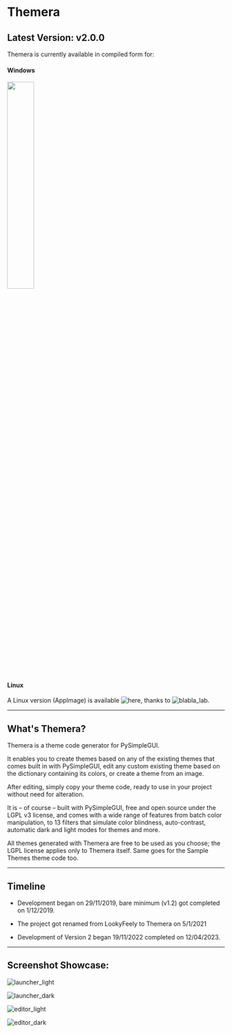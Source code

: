 # Themera

## Latest Version: v2.0.0

Themera is currently available in compiled form for:  

#### Windows
[<img src=https://github.com/definite-d/Themera/blob/v2.0.0/res/download.png width=35%>](https://github.com/definite-d/Themera/releases/latest)

#### Linux
A Linux version (AppImage) is available ![here](https://github.com/blabla-labALT/Themera-for-Linux), thanks to ![blabla_lab](https://github.com/blabla-labALT).

___________________________________________________________________________________

## What's Themera?

Themera is a theme code generator for PySimpleGUI.

It enables you to create themes based on any of the existing themes that comes built in with PySimpleGUI, edit any custom existing theme based on the dictionary containing its colors, or create a theme from an image.

After editing, simply copy your theme code, ready to use in your project without need for alteration.

It is – of course – built with PySimpleGUI, free and open source under the LGPL v3 license, and comes with a wide range of features from batch color manipulation, to 13 filters that simulate color blindness, auto-contrast, automatic dark and light modes for themes and more.

All themes generated with Themera are free to be used as you choose; the LGPL license applies only to Themera itself. Same goes for the Sample Themes theme code too.
______________________________________________________________________________________

## Timeline

* Development began on 29/11/2019, bare minimum (v1.2) got completed on 1/12/2019.

* The project got renamed from LookyFeely to Themera on 5/1/2021

* Development of Version 2 began 19/11/2022 completed on 12/04/2023.

______________________________________________________________________________________



## Screenshot Showcase:
![launcher_light](https://github.com/definite-d/Themera/blob/v2/screenshots/themera-v2.0.0-win-x86/launcher_light.png)

![launcher_dark](https://github.com/definite-d/Themera/blob/v2/screenshots/themera-v2.0.0-win-x86/launcher_dark.png)

![editor_light](https://github.com/definite-d/Themera/blob/v2/screenshots/themera-v2.0.0-win-x86/editor_light.png)

![editor_dark](https://github.com/definite-d/Themera/blob/v2/screenshots/themera-v2.0.0-win-x86/editor_dark.png)

